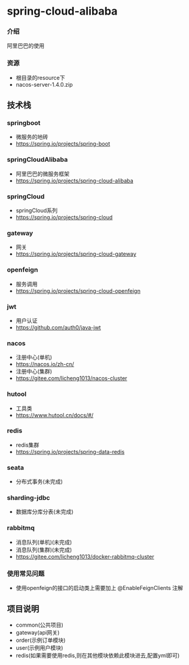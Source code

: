 # spring-cloud-alibaba

### 介绍
阿里巴巴的使用

### 资源
- 根目录的resource下
- nacos-server-1.4.0.zip

## 技术栈
### springboot
- 微服务的地砖
- https://spring.io/projects/spring-boot
### springCloudAlibaba
- 阿里巴巴的微服务框架
- https://spring.io/projects/spring-cloud-alibaba
### springCloud
- springCloud系列
- https://spring.io/projects/spring-cloud
### gateway
- 网关
- https://spring.io/projects/spring-cloud-gateway
### openfeign
- 服务调用
- https://spring.io/projects/spring-cloud-openfeign
### jwt
- 用户认证
- https://github.com/auth0/java-jwt
### nacos
- 注册中心(单机)
- https://nacos.io/zh-cn/
- 注册中心(集群)
- https://gitee.com/licheng1013/nacos-cluster
### hutool
- 工具类
- https://www.hutool.cn/docs/#/
### redis
- redis集群
- https://spring.io/projects/spring-data-redis
### seata
- 分布式事务(未完成)
### sharding-jdbc
- 数据库分库分表(未完成)
### rabbitmq
- 消息队列(单机)(未完成)
- 消息队列(集群)(未完成)
- https://gitee.com/licheng1013/docker-rabbitmq-cluster
### 使用常见问题
- 使用openfeign的接口的启动类上需要加上 @EnableFeignClients 注解

## 项目说明
- common(公共项目)
- gateway(api网关)
- order(示例订单模块)
- user(示例用户模块)
- redis(如果需要使用redis,则在其他模块依赖此模块进去,配置yml即可)